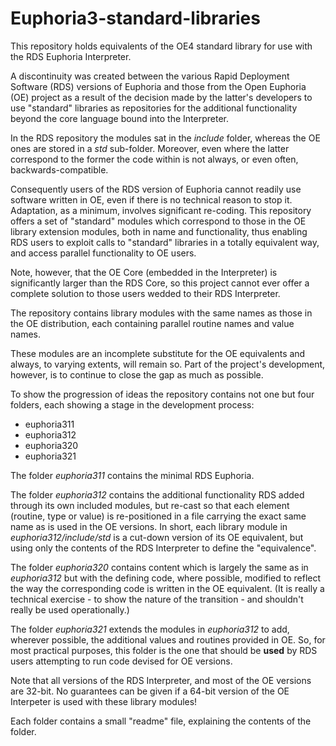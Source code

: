# Euphoria3-standard-libraries

This repository holds equivalents of the OE4 standard library for use with the RDS Euphoria Interpreter.

A discontinuity was created between the various Rapid Deployment Software (RDS) versions of Euphoria and those from the Open Euphoria (OE) project as a result of the decision made by the latter's developers to use "standard" libraries as repositories for the additional functionality beyond the core language bound into the Interpreter.

In the RDS repository the modules sat in the *include* folder, whereas the OE ones are stored in a *std* sub-folder. Moreover, even where the latter correspond to the former the code within is not always, or even often, backwards-compatible.

Consequently users of the RDS version of Euphoria cannot readily use software written in OE, even if there is no technical reason to stop it. Adaptation, as a minimum, involves significant re-coding. This repository offers a set of "standard" modules which correspond to those in the OE library extension modules, both in name and functionality, thus enabling RDS users to exploit calls to "standard" libraries in a totally equivalent way, and access parallel functionality to OE users.

Note, however, that the OE Core (embedded in the Interpreter) is significantly larger than the RDS Core, so this project cannot ever offer a complete solution to those users wedded to their RDS Interpreter.

The repository contains library modules with the same names as those in the OE distribution, each containing parallel routine names and value names.

These modules are an incomplete substitute for the OE equivalents and always, to varying extents, will remain so. Part of the project's development, however, is to continue to close the gap as much as possible.

To show the progression of ideas the repository contains not one but four folders, each showing a stage in the development process:

* euphoria311
* euphoria312
* euphoria320
* euphoria321

The folder *euphoria311* contains the minimal RDS Euphoria.

The folder *euphoria312* contains the additional functionality RDS added through its own included modules, but re-cast so that each element (routine, type or value) is re-positioned in a file carrying the exact same name as is used in the OE versions. In short, each library module in *euphoria312/include/std* is a cut-down version of its OE equivalent, but using only the contents of the RDS Interpreter to define the "equivalence".

The folder *euphoria320* contains content which is largely the same as in *euphoria312* but with the defining code, where possible, modified to reflect the way the corresponding code is written in the OE equivalent. (It is really a technical exercise - to show the nature of the transition - and shouldn't really be used operationally.)

The folder *euphoria321* extends the modules in *euphoria312* to add, wherever possible, the additional values and routines provided in OE. So, for most practical purposes, this folder is the one that should be **used** by RDS users attempting to run code devised for OE versions.

Note that all versions of the RDS Interpreter, and most of the OE versions are 32-bit. No guarantees can be given if a 64-bit version of the OE Interpeter is used with these library modules!

Each folder contains a small "readme" file, explaining the contents of the folder.
